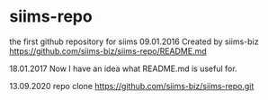 # siims-repo
the first github repository for siims
09.01.2016 Created by siims-biz
https://github.com/siims-biz/siims-repo/README.md

18.01.2017 Now I have an idea what README.md is useful for.

13.09.2020 repo clone https://github.com/siims-biz/siims-repo.git
